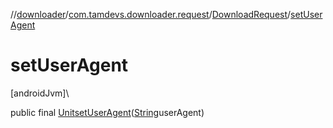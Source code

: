 //[downloader](../../../index.md)/[com.tamdevs.downloader.request](../index.md)/[DownloadRequest](index.md)/[setUserAgent](set-user-agent.md)

# setUserAgent

[androidJvm]\

public final [Unit](https://kotlinlang.org/api/latest/jvm/stdlib/kotlin/-unit/index.html)[setUserAgent](set-user-agent.md)([String](https://developer.android.com/reference/kotlin/java/lang/String.html)userAgent)

